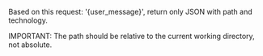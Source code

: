 Based on this request: '{user_message}', return only JSON with path and technology.

IMPORTANT: The path should be relative to the current working directory, not absolute.
